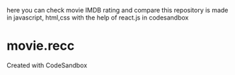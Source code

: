 here you can check movie IMDB rating and compare
this repository is made in javascript, html,css with the help of react.js in codesandbox


# movie.recc
Created with CodeSandbox

